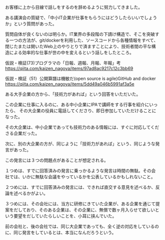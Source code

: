 お客様に上から目線で話しをするのを辞めるように努力してきました。

ある講演会の質疑で、「中小IT企業が仕事をもらうにはどうしたらいいでしょうか」という質問があった。

質問自体が良くないのは明らか。IT業界の多段階の下請け構造で、そこを突破する一つの方法が、git/dockerを利用した、ソースコードから各種情報をすべて、閉じたまたは開いたWeb上のやりとりで済ますことにより、技術者間の平な構造による効率的な仕事が世の中を変えるという話しをしたところ。

仮説・検証(73)プログラマの「日報、週報、月報、年報」考
https://qiita.com/kaizen_nagoya/items/97ad8ac9217c12c3bb69

仮説・検証（51）公開算譜は機敏だ(open source is agile)GitHub and docker
https://qiita.com/kaizen_nagoya/items/5dd49a046b5991af3a5e


ある大手企業の方から、「技術力があれば」という回答をいただいた。

この企業に仕事に入るのに、ある中小企業にIPAで講師をする行事を紹介にいったら、
その大企業の役員に電話してくださり、即日参加していただけることになった。

その大企業は、中小企業であっても技術力のある情報には、すぐに対応してくださる企業だった。

次に、別の大企業の方が、同じように「技術力があれば」という、同じような発言があった。

この発言には３つの問題点があることが想定される。

１つめは、すでに回答済みの発言に乗っかるような発言は時間の無駄。その会社では、いかに無駄な会議をやっているかを公表しているかもしれないこと。

２つめには、すでに回答済みの発言には、できれば直交する意見を述べるか、反論を述べるかがよい。

３つめには、その会社には、当方に研修にきていた企業が、ある企業を通じて提案をだしており、そのある企業は、その企業に、無償で数ヶ月入らせて欲しいという要望をだしていたらしいことを、小耳に挟んでいた。

前の会社と、後の会社では、同じ大企業であっても、全く逆の対応をしているのに、同じ発言をしているとは、本当になんだろうという。
